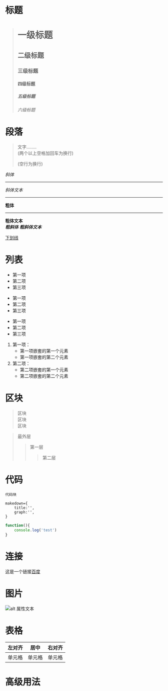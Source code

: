 # 标题

># 一级标题
>## 二级标题
>### 三级标题
>#### 四级标题
>##### 五级标题
>###### 六级标题


# 段落

>文字........  
>(两个以上空格加回车为换行)
>
>(空行为换行)

*斜体*  
******
_斜体文本_
- - -  
**粗体**
___  
__粗体文本__  
***粗斜体***
___粗斜体文本___  


<u>下划线</u>

# 列表
* 第一项
* 第二项
* 第三项

+ 第一项
+ 第二项
+ 第三项


- 第一项
- 第二项
- 第三项

1. 第一项：
    - 第一项嵌套的第一个元素
    - 第一项嵌套的第二个元素
2. 第二项：
    - 第二项嵌套的第一个元素
    - 第二项嵌套的第二个元素

# 区块
>区块  
>区块  
>区块  

>最外层
>>第一层
>>>第二层

# 代码

`代码块`

    makedown={
        title:'',
        graph:'',
    }

```javascript
function(){
    console.log('test')
}
```

# 连接

这是一个链接[百度](www.baidu.com)

# 图片

![alt 属性文本](图片地址)

# 表格

| 左对齐 | 居中| 右对齐|
|:---|:---:|---:|
|单元格|单元格|单元格|

# 高级用法